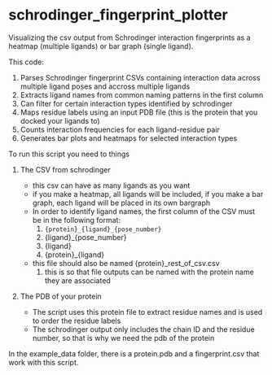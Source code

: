 # schrodinger_fingerprint_plotter
Visualizing the csv output from Schrodinger interaction fingerprints as a heatmap (multiple ligands) or bar graph (single ligand).

This code:
1. Parses Schrodinger fingerprint CSVs containing interaction data across multiple ligand poses and accross multiple ligands
2. Extracts ligand names from common naming patterns in the first column
3. Can filter for certain interaction types identified by schrodinger
4. Maps residue labels using an input PDB file (this is the protein that you docked your ligands to)
5. Counts interaction frequencies for each ligand-residue pair
6. Generates bar plots and heatmaps for selected interaction types

To run this script you need to things
1. The CSV from schrodinger
   - this csv can have as many ligands as you want
   - if you make a heatmap, all ligands will be included, if you make a bar graph, each ligand will be placed in its own bargraph
   - In order to identify ligand names, the first column of the CSV must be in the following format:
      1. `{protein}_{ligand}_{pose_number}`
      2. {ligand}_{pose_number}
      3. {ligand}
      4. {protein}_{ligand}
   - this file should also be named {protein}_rest_of_csv.csv
      1. this is so that file outputs can be named with the protein name they are associated

2. The PDB of your protein

    - The script uses this protein file to extract residue names and is used to order the residue labels
    - The schrodinger output only includes the chain ID and the residue number, so that is why we need the pdb of the protein

In the example_data folder, there is a protein.pdb and a fingerprint.csv that work with this script.

